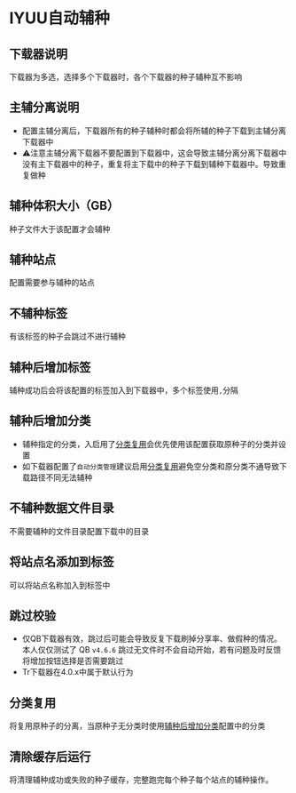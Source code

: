# IYUU自动辅种

## 下载器说明

下载器为多选，选择多个下载器时，各个下载器的种子辅种互不影响

## 主辅分离说明

- 配置主辅分离后，下载器所有的种子辅种时都会将所辅的种子下载到主辅分离下载器中
- ⚠️注意主辅分离下载器不要配置到下载器中，这会导致主辅分离分离下载器中没有主下载器中的种子，重复将主下载中的种子下载到辅种下载器中。导致重复做种

## 辅种体积大小（GB）

种子文件大于该配置才会辅种

## 辅种站点

配置需要参与辅种的站点

## 不辅种标签

有该标签的种子会跳过不进行辅种

## 辅种后增加标签

辅种成功后会将该配置的标签加入到下载器中，多个标签使用`,`分隔

## 辅种后增加分类

- 辅种指定的分类，入启用了[分类复用](#分类复用)会优先使用该配置获取原种子的分类并设置
- 如下载器配置了`自动分类管理`建议启用[分类复用](#分类复用)避免空分类和原分类不通导致下载路径不同无法辅种

## 不辅种数据文件目录

不需要辅种的文件目录配置下载中的目录

## 将站点名添加到标签

可以将站点名称加入到标签中

## 跳过校验

- 仅QB下载器有效，跳过后可能会导致反复下载刷掉分享率、做假种的情况。本人仅仅测试了 QB `v4.6.6` 跳过无文件时不会自动开始，若有问题及时反馈将增加按钮选择是否需要跳过
- Tr下载器在4.0.x中属于默认行为

## 分类复用

将复用原种子的分离，当原种子无分类时使用[辅种后增加分类](#辅种后增加分类)配置中的分类

## 清除缓存后运行

将清理辅种成功或失败的种子缓存，完整跑完每个种子每个站点的辅种操作。